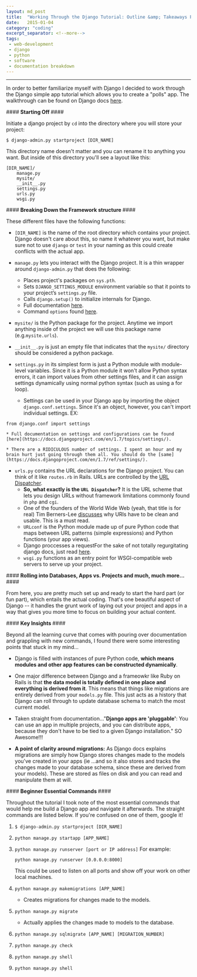 ```yaml
---
layout: md_post
title:  "Working Through the Django Tutorial: Outline &amp; Takeaways Part 1"
date:   2015-01-04
category: "coding"
excerpt_separator: <!--more-->
tags:
 - web-development
 - django
 - python
 - software
 - documentation breakdown
---
```


------------------------------------------------------------


In order to better familiarize myself with Django I decided to work through the Django simple app tutorial which allows you to create a "polls" app. The walkthrough can be found on Django docs [here](https://docs.djangoproject.com/en/1.7/intro/tutorial01/). 
<!--more-->

####<b> Starting Off </b>####

Initiate a django project by ```cd``` into the directory where you will store your project:

```
$ django-admin.py startproject [DIR_NAME]
```

This directory name doesn't matter and you can rename it to anything you want. But inside of this directory you'll see a layout like this:

    [DIR_NAME]/
    	manage.py
    	mysite/
    	__init__.py
    	settings.py
    	urls.py
    	wsgi.py


####<b>  Breaking Down the Framework structure </b>####

These different files have the following functions:

* ```[DIR_NAME]``` is the name of the root directory which contains your project. Django doesn't care about this, so name it whatever you want, but make sure not to use ```django``` or ```test``` in your naming as this could create conflicts with the actual app.

* ```manage.py``` lets you interact with the Django project. It is a thin wrapper around ```django-admin.py``` that does the following:
	* Places project's packages on ```sys.pth```.
	* Sets ```DJANGO_SETTINGS_MODULE``` environment variable so that it points to your project’s ```settings.py``` file.
	* Calls ```django.setup()``` to initialize internals for Django.
	* Full documentation [here](https://docs.djangoproject.com/en/1.7/ref/django-admin/).
	* Command ```options``` found [here](https://docs.djangoproject.com/en/1.7/ref/django-admin/#available-commands).

* ```mysite/``` is the Python package for the project. Anytime we import anything inside of the project we will use this package name (e.g.```mysite.urls```).

* ```__init__.py``` is just an empty file that indicates that the ```mysite/``` directory should be considered a python package.

* ```settings.py``` in its simplest form is just a Python module with module-level variables. Since it is a Python module it won't allow Python syntax errors, it can import values from other settings files, and it can assign settings dynamically using normal python syntax (such as using a for loop).
	* Settings can be used in your Django app by importing the object ```django.conf.settings```. Since it's an object, however, you can't import individual settings. EX:
```
from django.conf import settings
```
	* Full documentation on settings and configurations can be found [here](https://docs.djangoproject.com/en/1.7/topics/settings/).

	* There are a RIDICULOUS number of settings. I spent an hour and my brain hurt just going through them all. You should do the [same](https://docs.djangoproject.com/en/1.7/ref/settings/).

* ```urls.py``` contains the URL declarations for the Django project. You can think of it like ```routes.rb``` in Rails. URLs are controlled by the [URL Dispatcher](https://docs.djangoproject.com/en/1.7/topics/http/urls/).
	* <b>So, what exactly is the ```URL Dispatcher```?</b> It is the URL scheme that lets you design URLs without framework limitations commonly found in ```php``` and ```cgi```. 
	* One of the founders of the World Wide Web (yeah, that title is for real) Tim Berners-Lee [discusses](http://www.w3.org/Provider/Style/URI) why URIs have to be clean and usable. This is a must read.
	* ```URLconf``` is the Python module made up of pure Python code that maps between URL patterns (simple expressions) and Python functions (your app views).
	* Django proccesses a requestFor the sake of not totally regurgitating django docs, just read [here](https://docs.djangoproject.com/en/1.7/topics/http/urls/#how-django-processes-a-request).
	* ```wsgi.py``` functions as an entry point for WSGI-compatible web servers to serve up your project. 

####<b>  Rolling into Databases, Apps vs. Projects and much, much more... </b>####

From here, you are pretty much set up and ready to start the hard part (or fun part), which entails the actual coding. That's one beautiful aspect of Django -- it handles the grunt work of laying out your project and apps in a way that gives you more time to focus on building your actual content. 

####<b>  Key Insights </b>####

Beyond all the learning curve that comes with pouring over documentation and grappling with new commands, I found there were some interesting points that stuck in my mind...

* Django is filled with instances of pure Python code, <b>which means modules and other app features can be constructed dynamically</b>.

* One major difference between Django and a frameowkr like Ruby on Rails is that <b>the data model is totally defined in one place and everything is derived from it</b>. This means that things like migrations are entirely derived from your ```models.py``` file. This just acts as a history that Django can roll through to update database schema to match the most current model. 

* Taken straight from documentation..."<b>Django apps are 'pluggable'</b>: You can use an app in multiple projects, and you can distribute apps, because they don't have to be tied to a given Django installation." SO Awesome!!!

* <b>A point of clarity around migrations:</b> As Django docs explains migrations are simply how Django stores changes made to the models you've created in your apps (ie ...and so it also stores and tracks the changes made to your database schema, since these are derived from your models). These are stored as files on disk and you can read and manipulate them at will. 

####<b> Beginner Essential Commands </b>####

Throughout the tutorial I took note of the most essential commands that would help me build a Django app and navigate it afterwards. The straight commands are listed below. If you're confused on one of them, google it!

1. ```$ django-admin.py startproject [DIR_NAME]```

2. ```python manage.py startapp [APP_NAME]```

3. ```python manage.py runserver [port or IP address]```
	For example:

	```python manage.py runserver [0.0.0.0:8000]```

	This could be used to listen on all ports and show off your work on other local machines.

4. ```python manage.py makemigrations [APP_NAME]```
	* Creates migrations for changes made to the models.

5. ```python manage.py migrate```
	* Actually applies the changes made to models to the database.

6. ```python manage.py sqlmigrate [APP_NAME] [MIGRATION_NUMBER]```

7. ```python manage.py check```

8. ```python manage.py shell```

9. ```python manage.py shell```
